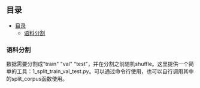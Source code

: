 ## 目录

- [目录](#目录)
  - [语料分割](#语料分割)

### 语料分割

数据需要分割成"train" "val" "test"，并在分割之前随机shuffle。这里提供一个简单的工具：1_split_train_val_test.py。可以通过命令行使用，也可以自行调用其中的split_corpus函数使用。
